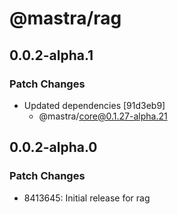 # @mastra/rag

## 0.0.2-alpha.1

### Patch Changes

- Updated dependencies [91d3eb9]
  - @mastra/core@0.1.27-alpha.21

## 0.0.2-alpha.0

### Patch Changes

- 8413645: Initial release for rag
